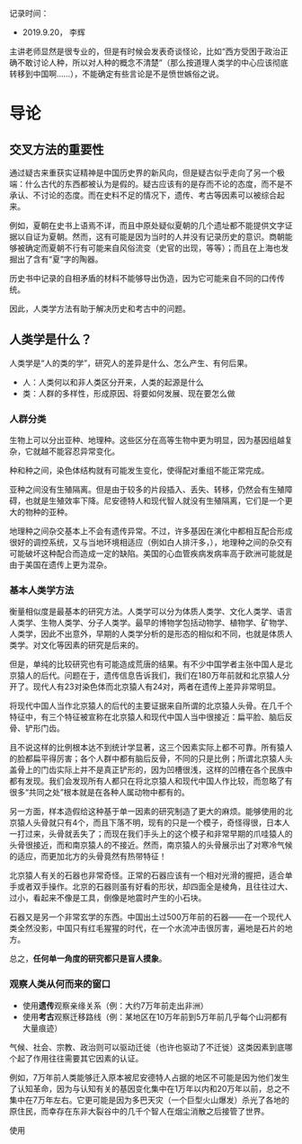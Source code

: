 记录时间：
- 2019.9.20， 李辉

主讲老师显然是很专业的，但是有时候会发表奇谈怪论，比如“西方受困于政治正确不敢讨论人种，所以对人种的概念不清楚”（那么按道理人类学的中心应该彻底转移到中国啊……），不能确定有些言论是不是愤世嫉俗之说。

# 导论

## 交叉方法的重要性

通过疑古来重获实证精神是中国历史界的新风向，但是疑古似乎走向了另一个极端：什么古代的东西都被认为是假的。疑古应该有的是存而不论的态度，而不是不承认、不讨论的态度。而在史料不足的情况下，遗传、考古等因素可以被综合起来。

例如，夏朝在史书上语焉不详，而且中原处疑似夏朝的几个遗址都不能提供文字证据以自证为夏朝。然而，这有可能是因为当时的人并没有记录历史的意识。商朝能够被确定而夏朝不行有可能来自风俗流变（史官的出现，等等）；而且在上海也发掘出了含有“夏”字的陶器。

历史书中记录的自相矛盾的材料不能够导出伪造，因为它可能来自不同的口传传统。

因此，人类学方法有助于解决历史和考古中的问题。

## 人类学是什么？
人类学是“人的类的学”，研究人的差异是什么、怎么产生、有何后果。

- 人：人类何以和非人类区分开来，人类的起源是什么
- 类：人群的多样性，形成原因、将要如何发展、现在要怎么做

### 人群分类

生物上可以分出亚种、地理种。这些区分在高等生物中更为明显，因为基因组越复杂，它就越不能容忍异常变化。

种和种之间，染色体结构就有可能发生变化，使得配对重组不能正常完成。

亚种之间没有生殖隔离。但是由于较多的片段插入、丢失、转移，仍然会有生殖障碍，也就是生殖效率下降。尼安德特人和现代智人就没有生殖隔离，它们是一个更大的物种的亚种。

地理种之间杂交基本上不会有遗传异常。不过，许多基因在演化中都相互配合形成很好的调控系统，又与当地环境相适应（例如白人排汗多，），地理种之间的杂交有可能破坏这种配合而造成一定的缺陷。美国的心血管疾病发病率高于欧洲可能就是由于美国在遗传上更为混杂。

### 基本人类学方法
衡量相似度是最基本的研究方法。人类学可以分为体质人类学、文化人类学、语言人类学、生物人类学、分子人类学。最早的博物学包括动物学、植物学、矿物学、人类学，因此不出意外，早期的人类学分析的是形态的相似和不同，也就是体质人类学。对文化等因素的研究是后来的。

但是，单纯的比较研究也有可能造成荒唐的结果。有不少中国学者主张中国人是北京猿人的后代。问题在于，遗传信息告诉我们，我们在180万年前就和北京猿人分开了。现代人有23对染色体而北京猿人有24对，两者在遗传上差异非常明显。

将现代中国人当作北京猿人的后代的主要证据来自所谓的北京猿人头骨。在几千个特征中，有三个特征被宣称在北京猿人和现代中国人当中很接近：扁平脸、脑后反骨、铲形门齿。

且不说这样的比例根本达不到统计学显著，这三个因素实际上都不可靠。所有猿人的脸都扁平得厉害；各个人群中都有脑后反骨，不同的只是比例；所谓北京猿人头盖骨上的门齿实际上并不是真正铲形的，因为凹槽很浅，这样的凹槽在各个民族中都有发现。我们会发现所有人都只在将北京猿人和现代中国人作比较，而忽略了有很多“共同之处”根本就是在各种人属动物中都有的。

另一方面，样本造假给这种基于单一因素的研究制造了更大的麻烦。能够使用的北京猿人头骨就只有4个，而且下落不明，现有的只是一个模子，奇怪得很，日本人一打过来，头骨就丢失了；而现在我们手头上的这个模子和非常早期的爪哇猿人的头骨很接近，而和南京猿人的不接近。然而，南京猿人的头骨展示出了对寒冷气候的适应，而更加北方的头骨竟然有热带特征！

北京猿人有关的石器也非常奇怪。正常的石器应该有一个相对光滑的握把，适合单手或者双手操作。北京的石器则虽有好看的形状，却四面全是棱角，且往往过大、过小，看起来不像是工具，倒像是地震时产生的小石块。

石器又是另一个非常玄学的东西。中国出土过500万年前的石器——在一个现代人类全然没影，中国只有红毛猩猩的时代，在一个水流冲击很厉害，遍地是石片的地方。

总之，**任何单一角度的研究都只是盲人摸象**。

### 观察人类从何而来的窗口
- 使用**遗传**观察亲缘关系（例：大约7万年前走出非洲）
- 使用**考古**观察迁移路线（例：某地区在10万年前到5万年前几乎每个山洞都有大量痕迹）


气候、社会、宗教、政治则可以驱动迁徙（也许也驱动了不迁徙）这类因素到底哪个起了作用往往需要其它因素的认证。

例如，7万年前人类能够迁入原本被尼安德特人占据的地区不可能是因为他们发生了认知革命，因为与认知有关的基因变化集中在1万年以内和20万年以前，总之不集中在7万年左右。它更可能是因为多巴天灾（一个巨型火山爆发）杀光了各地的原住民，而幸存在东非大裂谷中的几千个智人在烟尘消散之后接管了世界。

使用
